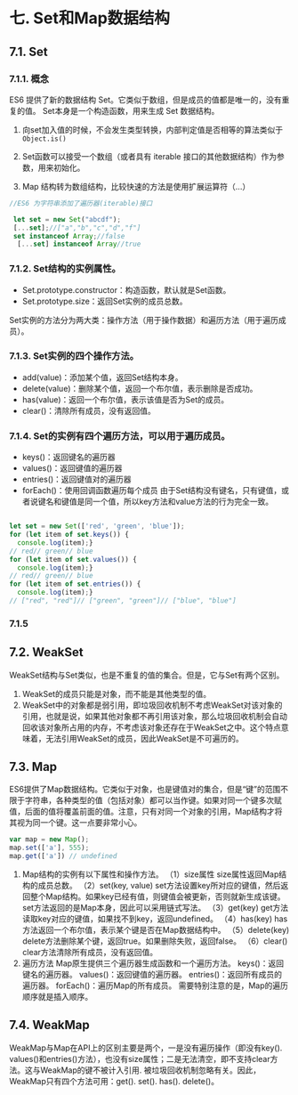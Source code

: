 
# 七. Set和Map数据结构
## 7.1. Set
### 7.1.1. 概念
ES6 提供了新的数据结构 Set。它类似于数组，但是成员的值都是唯一的，没有重复的值。
Set本身是一个构造函数，用来生成 Set 数据结构。

1. 向set加入值的时候，不会发生类型转换，内部判定值是否相等的算法类似于`Object.is()`

2. Set函数可以接受一个数组（或者具有 iterable 接口的其他数据结构）作为参数，用来初始化。

3. Map 结构转为数组结构，比较快速的方法是使用扩展运算符（...）

```javascript
//ES6 为字符串添加了遍历器(iterable)接口 

 let set = new Set("abcdf");
 [...set];//["a","b","c","d","f"]
 set instanceof Array;//false
  [...set] instanceof Array//true
```

### 7.1.2. Set结构的实例属性。
  * Set.prototype.constructor：构造函数，默认就是Set函数。
  * Set.prototype.size：返回Set实例的成员总数。

Set实例的方法分为两大类：操作方法（用于操作数据）和遍历方法（用于遍历成员）。

### 7.1.3. Set实例的四个操作方法。
  * add(value)：添加某个值，返回Set结构本身。
  * delete(value)：删除某个值，返回一个布尔值，表示删除是否成功。
  * has(value)：返回一个布尔值，表示该值是否为Set的成员。
  * clear()：清除所有成员，没有返回值。

### 7.1.4. Set的实例有四个遍历方法，可以用于遍历成员。
  * keys()：返回键名的遍历器
  * values()：返回键值的遍历器
  * entries()：返回键值对的遍历器
  * forEach()：使用回调函数遍历每个成员
由于Set结构没有键名，只有键值，或者说键名和键值是同一个值，所以key方法和value方法的行为完全一致。


```javascript

let set = new Set(['red', 'green', 'blue']);
for (let item of set.keys()) {
  console.log(item);}
// red// green// blue
for (let item of set.values()) {
  console.log(item);}
// red// green// blue
for (let item of set.entries()) {
  console.log(item);}
// ["red", "red"]// ["green", "green"]// ["blue", "blue"]
```

### 7.1.5 


## 7.2. WeakSet
WeakSet结构与Set类似，也是不重复的值的集合。但是，它与Set有两个区别。
1. WeakSet的成员只能是对象，而不能是其他类型的值。
2. WeakSet中的对象都是弱引用，即垃圾回收机制不考虑WeakSet对该对象的引用，也就是说，如果其他对象都不再引用该对象，那么垃圾回收机制会自动回收该对象所占用的内存，不考虑该对象还存在于WeakSet之中。这个特点意味着，无法引用WeakSet的成员，因此WeakSet是不可遍历的。


## 7.3. Map
ES6提供了Map数据结构。它类似于对象，也是键值对的集合，但是“键”的范围不限于字符串，各种类型的值（包括对象）都可以当作键。如果对同一个键多次赋值，后面的值将覆盖前面的值。注意，只有对同一个对象的引用，Map结构才将其视为同一个键。这一点要非常小心。
```javascript
var map = new Map();
map.set(['a'], 555);
map.get(['a']) // undefined
```

1. Map结构的实例有以下属性和操作方法。
（1）size属性
size属性返回Map结构的成员总数。
（2）set(key, value)
set方法设置key所对应的键值，然后返回整个Map结构。如果key已经有值，则键值会被更新，否则就新生成该键。set方法返回的是Map本身，因此可以采用链式写法。
（3）get(key)
get方法读取key对应的键值，如果找不到key，返回undefined。
（4）has(key)
has方法返回一个布尔值，表示某个键是否在Map数据结构中。
（5）delete(key)
delete方法删除某个键，返回true。如果删除失败，返回false。
（6）clear()
clear方法清除所有成员，没有返回值。
2. 遍历方法
Map原生提供三个遍历器生成函数和一个遍历方法。
keys()：返回键名的遍历器。
values()：返回键值的遍历器。
entries()：返回所有成员的遍历器。
forEach()：遍历Map的所有成员。
需要特别注意的是，Map的遍历顺序就是插入顺序。

## 7.4. WeakMap
WeakMap与Map在API上的区别主要是两个，一是没有遍历操作（即没有key(). values()和entries()方法），也没有size属性；二是无法清空，即不支持clear方法。这与WeakMap的键不被计入引用. 被垃圾回收机制忽略有关。因此，WeakMap只有四个方法可用：get(). set(). has(). delete()。
